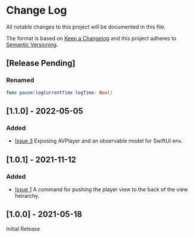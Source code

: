 
# Change Log
All notable changes to this project will be documented in this file.
 
The format is based on [Keep a Changelog](http://keepachangelog.com/)
and this project adheres to [Semantic Versioning](http://semver.org/).

## [Release Pending]

### Renamed

```swift
func pause(logCurrentTime logTime: Bool)
```

## [1.1.0] - 2022-05-05

### Added

- [Issue 3](https://github.com/nashysolutions/Playback/issues/3)
  Exposing AVPlayer and an observable model for SwiftUI env.

## [1.0.1] - 2021-11-12

### Added

- [Issue 1](https://github.com/nashysolutions/Playback/issues/1)
  A command for pushing the player view to the back of the view heirarchy.
 
## [1.0.0] - 2021-05-18

Initial Release
